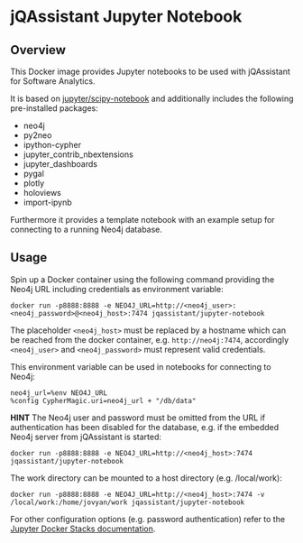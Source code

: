 # jQAssistant Jupyter Notebook

## Overview
This Docker image provides Jupyter notebooks to be used with jQAssistant for Software Analytics.

It is based on [jupyter/scipy-notebook](https://jupyter-docker-stacks.readthedocs.io/en/latest/using/selecting.html#jupyter-scipy-notebook)
and additionally includes the following pre-installed packages:

* neo4j 
* py2neo
* ipython-cypher 
* jupyter_contrib_nbextensions 
* jupyter_dashboards 
* pygal
* plotly
* holoviews
* import-ipynb

Furthermore it provides a template notebook with an example setup for connecting to a running Neo4j database.

## Usage

Spin up a Docker container using the following command providing the Neo4j URL including credentials as environment variable:

```
docker run -p8888:8888 -e NEO4J_URL=http://<neo4j_user>:<neo4j_password>@<neo4j_host>:7474 jqassistant/jupyter-notebook
```

The placeholder `<neo4j_host>` must be replaced by a hostname which can be reached from the docker container,
e.g. `http://neo4j:7474`, accordingly `<neo4j_user>` and `<neo4j_password>` must represent valid credentials. 

This environment variable can be used in notebooks for connecting to Neo4j:

```
neo4j_url=%env NEO4J_URL
%config CypherMagic.uri=neo4j_url + "/db/data"
```

**HINT** The Neo4j user and password must be omitted from the URL if authentication has been disabled for the database,
e.g. if the embedded Neo4j server from jQAssistant is started:

```
docker run -p8888:8888 -e NEO4J_URL=http://<neo4j_host>:7474 jqassistant/jupyter-notebook
```

The work directory can be mounted to a host directory (e.g. /local/work):

```
docker run -p8888:8888 -e NEO4J_URL=http://<neo4j_host>:7474 -v /local/work:/home/jovyan/work jqassistant/jupyter-notebook
```

For other configuration options (e.g. password authentication) refer to the [Jupyter Docker Stacks documentation](https://jupyter-docker-stacks.readthedocs.io/en/latest/using/common.html).

